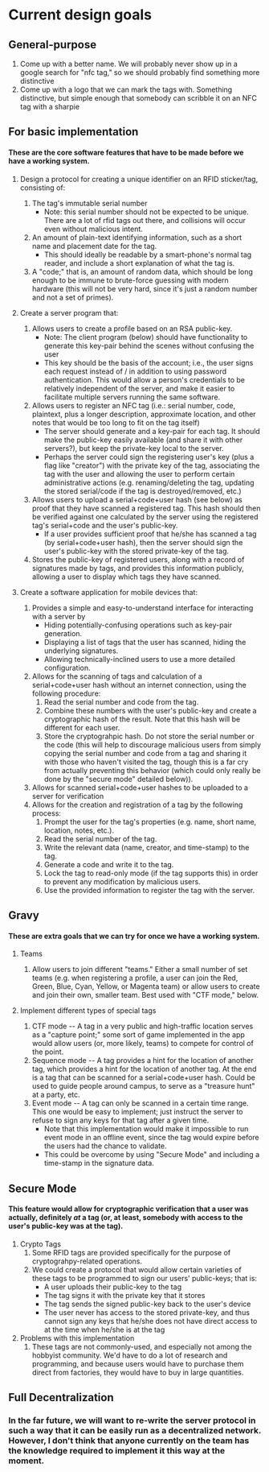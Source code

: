 # Current design goals
## General-purpose
1. Come up with a better name. We will probably never show up in a google search for "nfc tag," so we should probably find something more distinctive
1. Come up with a logo that we can mark the tags with. Something distinctive, but simple enough that somebody can scribble it on an NFC tag with a sharpie

## For basic implementation
#### These are the core software features that have to be made before we have a working system.
1. Design a protocol for creating a unique identifier on an RFID sticker/tag, consisting of:
   1. The tag's immutable serial number
       * Note: this serial number should not be expected to be unique. There are a lot of rfid tags out there, and collisions will occur even without malicious intent.
   1. An amount of plain-text identifying information, such as a short name and placement date for the tag.
       * This should ideally be readable by a smart-phone's normal tag reader, and include a short explanation of what the tag is.
   1. A "code;" that is, an amount of random data, which should be long enough to be immune to brute-force guessing with modern hardware (this will not be very hard, since it's just a random number and not a set of primes).
   
1. Create a server program that:
   1. Allows users to create a profile based on an RSA public-key.
       * Note: The client program (below) should have functionality to generate this key-pair behind the scenes without confusing the user
       * This key should be the basis of the account; i.e., the user signs each request instead of / in addition to using password authentication. This would allow a person's credentials to be relatively independent of the server, and make it easier to facilitate multiple servers running the same software.
   1. Allows users to register an NFC tag (i.e.: serial number, code, plaintext, plus a longer description, approximate location, and other notes that would be too long to fit on the tag itself)
       * The server should generate and a key-pair for each tag. It should make the public-key easily available (and share it with other servers?), but keep the private-key local to the server.
       * Perhaps the server could sign the registering user's key (plus a flag like "creator") with the private key of the tag, associating the tag with the user and allowing the user to perform certain administrative actions (e.g. renaming/deleting the tag, updating the stored serial/code if the tag is destroyed/removed, etc.)
   1. Allows users to upload a serial+code+user hash (see below) as proof that they have scanned a registered tag. This hash should then be verified against one calculated by the server using the registered tag's serial+code and the user's public-key. 
       * If a user provides sufficient proof that he/she has scanned a tag (by serial+code+user hash), then the server should sign the user's public-key with the stored private-key of the tag.
   1. Stores the public-key of registered users, along with a record of signatures made by tags, and provides this information publicly, allowing a user to display which tags they have scanned.
   
1. Create a software application for mobile devices that:
   1. Provides a simple and easy-to-understand interface for interacting with a server by
      * Hiding potentially-confusing operations such as key-pair generation.
      * Displaying a list of tags that the user has scanned, hiding the underlying signatures.
      * Allowing technically-inclined users to use a more detailed configuration.
   1. Allows for the scanning of tags and calculation of a serial+code+user hash without an internet connection, using the following procedure:
      1. Read the serial number and code from the tag.
      1. Combine these numbers with the user's public-key and create a cryptographic hash of the result. Note that this hash will be different for each user.
      1. Store the cryptograhpic hash. Do not store the serial number or the code (this will help to discourage malicious users from simply copying the serial number and code from a tag and sharing it with those who haven't visited the tag, though this is a far cry from actually preventing this behavior (which could only really be done by the "secure mode" detailed below)).
   1. Allows for scanned serial+code+user hashes to be uploaded to a server for verification
   1. Allows for the creation and registration of a tag by the following process:
      1. Prompt the user for the tag's properties (e.g. name, short name, location, notes, etc.).
      1. Read the serial number of the tag.
      1. Write the relevant data (name, creator, and time-stamp) to the tag.
      1. Generate a code and write it to the tag.
      1. Lock the tag to read-only mode (if the tag supports this) in order to prevent any modification by malicious users.
      1. Use the provided information to register the tag with the server.

## Gravy
#### These are extra goals that we can try for once we have a working system.
1. Teams
   1. Allow users to join different "teams." Either a small number of set teams (e.g. when registering a profile, a user can join the Red, Green, Blue, Cyan, Yellow, or Magenta team) or allow users to create and join their own, smaller team. Best used with "CTF mode," below.
   
1. Implement different types of special tags
   1. CTF mode -- A tag in a very public and high-traffic location serves as a "capture point;" some sort of game implemented in the app would allow users (or, more likely, teams) to compete for control of the point.
   1. Sequence mode -- A tag provides a hint for the location of another tag, which provides a hint for the location of another tag. At the end is a tag that can be scanned for a serial+code+user hash. Could be used to guide people around campus, to serve as a "treasure hunt" at a party, etc.
   1. Event mode -- A tag can only be scanned in a certain time range. This one would be easy to implement; just instruct the server to refuse to sign any keys for that tag after a given time.
      * Note that this implementation would make it impossible to run event mode in an offline event, since the tag would expire before the users had the chance to validate.
      * This could be overcome by using "Secure Mode" and including a time-stamp in the signature data.

## Secure Mode
#### This feature would allow for cryptographic verification that a user was actually, definitely *at* a tag (or, at least, somebody with access to the user's public-key was at the tag).
1. Crypto Tags
   1. Some RFID tags are provided specifically for the purpose of cryptograhpy-related operations.
   1. We could create a protocol that would allow certain varieties of these tags to be programmed to sign our users' public-keys; that is:
      * A user uploads their public-key to the tag
      * The tag signs it with the private key that it stores
      * The tag sends the signed public-key back to the user's device
      * The user never has access to the stored private-key, and thus cannot sign any keys that he/she does not have direct access to at the time when he/she is at the tag
1. Problems with this implementation
   1. These tags are not commonly-used, and especially not among the hobbyist community. We'd have to do a lot of research and programming, and because users would have to purchase them direct from factories, they would have to buy in large quantities.

## Full Decentralization
### In the far future, we will want to re-write the server protocol in such a way that it can be easily run as a decentralized network. However, I don't think that anyone currently on the team has the knowledge required to implement it this way at the moment.
